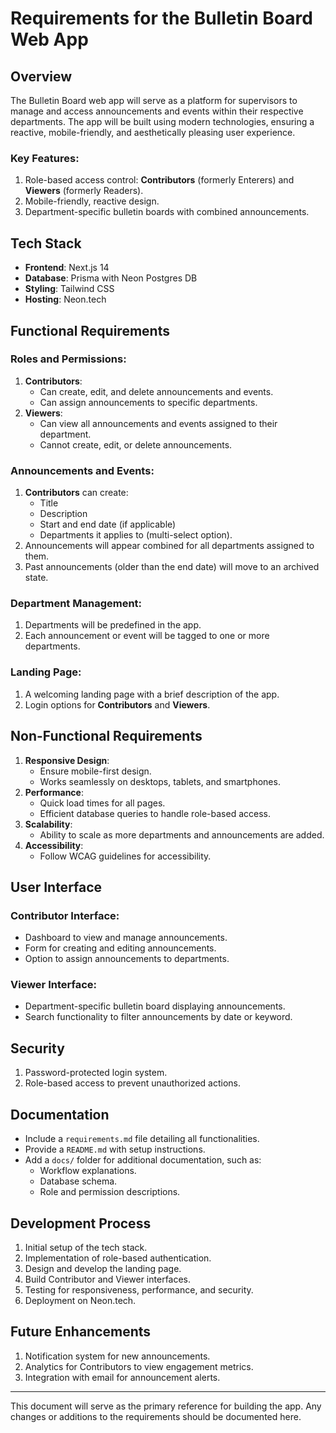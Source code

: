 # Requirements for the Bulletin Board Web App

## Overview

The Bulletin Board web app will serve as a platform for supervisors to manage and access announcements and events within their respective departments. The app will be built using modern technologies, ensuring a reactive, mobile-friendly, and aesthetically pleasing user experience.

### Key Features:

1. Role-based access control: **Contributors** (formerly Enterers) and **Viewers** (formerly Readers).
2. Mobile-friendly, reactive design.
3. Department-specific bulletin boards with combined announcements.

## Tech Stack

- **Frontend**: Next.js 14
- **Database**: Prisma with Neon Postgres DB
- **Styling**: Tailwind CSS
- **Hosting**: Neon.tech

## Functional Requirements

### Roles and Permissions:

1. **Contributors**:
   - Can create, edit, and delete announcements and events.
   - Can assign announcements to specific departments.
2. **Viewers**:
   - Can view all announcements and events assigned to their department.
   - Cannot create, edit, or delete announcements.

### Announcements and Events:

1. **Contributors** can create:
   - Title
   - Description
   - Start and end date (if applicable)
   - Departments it applies to (multi-select option).
2. Announcements will appear combined for all departments assigned to them.
3. Past announcements (older than the end date) will move to an archived state.

### Department Management:

1. Departments will be predefined in the app.
2. Each announcement or event will be tagged to one or more departments.

### Landing Page:

1. A welcoming landing page with a brief description of the app.
2. Login options for **Contributors** and **Viewers**.

## Non-Functional Requirements

1. **Responsive Design**:
   - Ensure mobile-first design.
   - Works seamlessly on desktops, tablets, and smartphones.
2. **Performance**:
   - Quick load times for all pages.
   - Efficient database queries to handle role-based access.
3. **Scalability**:
   - Ability to scale as more departments and announcements are added.
4. **Accessibility**:
   - Follow WCAG guidelines for accessibility.

## User Interface

### Contributor Interface:

- Dashboard to view and manage announcements.
- Form for creating and editing announcements.
- Option to assign announcements to departments.

### Viewer Interface:

- Department-specific bulletin board displaying announcements.
- Search functionality to filter announcements by date or keyword.

## Security

1. Password-protected login system.
2. Role-based access to prevent unauthorized actions.

## Documentation

- Include a `requirements.md` file detailing all functionalities.
- Provide a `README.md` with setup instructions.
- Add a `docs/` folder for additional documentation, such as:
  - Workflow explanations.
  - Database schema.
  - Role and permission descriptions.

## Development Process

1. Initial setup of the tech stack.
2. Implementation of role-based authentication.
3. Design and develop the landing page.
4. Build Contributor and Viewer interfaces.
5. Testing for responsiveness, performance, and security.
6. Deployment on Neon.tech.

## Future Enhancements

1. Notification system for new announcements.
2. Analytics for Contributors to view engagement metrics.
3. Integration with email for announcement alerts.

---

This document will serve as the primary reference for building the app. Any changes or additions to the requirements should be documented here.
